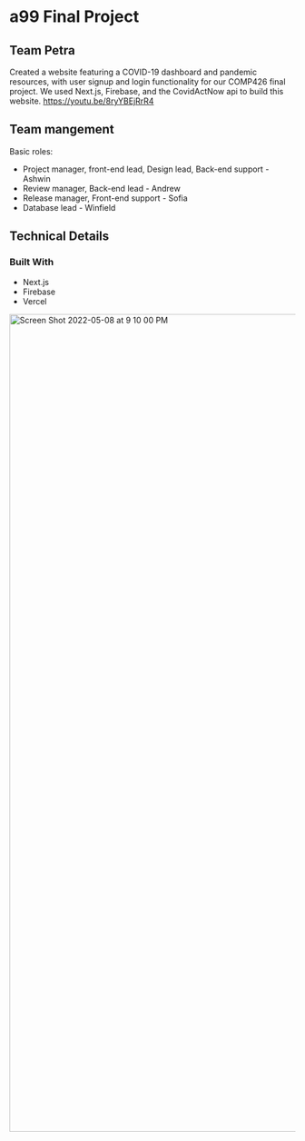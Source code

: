 # a99 Final Project

## Team Petra 

Created a website featuring a COVID-19 dashboard and pandemic resources, with user signup and login functionality for our COMP426 final project. We used Next.js,  Firebase, and the CovidActNow api to build this website. https://youtu.be/8ryYBEjRrR4


## Team mangement


Basic roles:


- Project manager, front-end lead, Design lead, Back-end support - Ashwin 
- Review manager, Back-end lead - Andrew 
- Release manager, Front-end support - Sofia
- Database lead - Winfield



## Technical Details

### Built With
- Next.js
- Firebase
- Vercel

<img width="1440" alt="Screen Shot 2022-05-08 at 9 10 00 PM" src="https://user-images.githubusercontent.com/69771004/167324489-69135066-593d-485b-812f-44bde8b2a464.png">
















